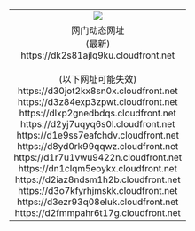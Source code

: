 ﻿<table>
  <tr></tr>
  <tr><td colspan=2 align=center><img src="https://dk2s81ajlq9ku.cloudfront.net/Up/oGate.jpg" /></td></tr>
  <tr><td colspan=2 align=center>网门动态网址<br/>(最新)
<br>https://dk2s81ajlq9ku.cloudfront.net
<br/><br/>(以下网址可能失效)
<br>https://d30jot2kx8sn0x.cloudfront.net
<br>https://d3z84exp3zpwt.cloudfront.net
<br>https://dlxp2gnedbdqs.cloudfront.net
<br>https://d2yj7uqyq6s0l.cloudfront.net
<br>https://d1e9ss7eafchdv.cloudfront.net
<br>https://d8yd0rk99qqwz.cloudfront.net
<br>https://d1r7u1vwu9422n.cloudfront.net
<br>https://dn1clqm5eoykx.cloudfront.net
<br>https://d2iaz8ndsm1h2b.cloudfront.net
<br>https://d3o7kfyrhjmskk.cloudfront.net
<br>https://d3ezr93q08eluk.cloudfront.net
<br>https://d2fmmpahr6t17g.cloudfront.net
    </td>
  </tr>
</table>
